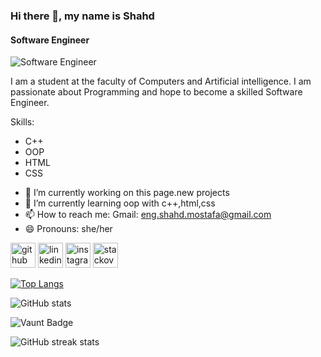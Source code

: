 ### Hi there 👋, my name is Shahd
#### Software Engineer
![Software Engineer](https://i.pinimg.com/564x/0e/94/8b/0e948bdcbcbf38c2494351cfde00d0e0.jpg)

I am a student at the faculty of Computers and Artificial intelligence.
I am passionate about Programming and hope to become a skilled Software Engineer.

Skills: 
* C++
* OOP
* HTML
* CSS

- 🔭 I’m currently working on this page.new projects 
- 🌱 I’m currently learning oop with c++,html,css 
- 📫 How to reach me: Gmail: eng.shahd.mostafa@gmail.com 
- 😄 Pronouns: she/her 


[<img src='https://cdn.jsdelivr.net/npm/simple-icons@3.0.1/icons/github.svg' alt='github' height='40'>](https://github.com/eng-shahd-mostafa)  [<img src='https://cdn.jsdelivr.net/npm/simple-icons@3.0.1/icons/linkedin.svg' alt='linkedin' height='40'>](https://www.linkedin.com/in/https://www.linkedin.com/in/shahd-mostafa-844673318//)  [<img src='https://cdn.jsdelivr.net/npm/simple-icons@3.0.1/icons/instagram.svg' alt='instagram' height='40'>](https://www.instagram.com/https://www.instagram.com/shahdmostafa1717//)  [<img src='https://cdn.jsdelivr.net/npm/simple-icons@3.0.1/icons/stackoverflow.svg' alt='stackoverflow' height='40'>](https://stackoverflow.com/users/https://stackoverflow.com/users/27099839/shahd-mostafa)  

[![Top Langs](https://github-readme-stats.vercel.app/api/top-langs/?username=eng-shahd-mostafa)](https://github.com/anuraghazra/github-readme-stats)

![GitHub stats](https://github-readme-stats.vercel.app/api?username=eng-shahd-mostafa&show_icons=true&count_private=true)  

![Vaunt Badge](https://api.vaunt.dev/v1/github/entities/eng-shahd-mostafa/contributions?format=svg&private=true)  

![GitHub streak stats](https://streak-stats.demolab.com/?user=eng-shahd-mostafa)  

